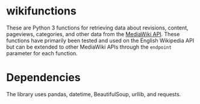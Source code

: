 # wikifunctions
These are Python 3 functions for retrieving data about revisions, content, pageviews, categories, and other data from the [MediaWiki API](https://www.mediawiki.org/wiki/API:Main_page). These functions have primarily been tested and used on the English Wikipedia API but can be extended to other MediaWiki APIs through the `endpoint` parameter for each function.

# Dependencies
The library uses pandas, datetime, BeautifulSoup, urllib, and requests.
